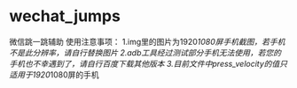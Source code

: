 # wechat_jumps
微信跳一跳辅助
使用注意事项：
1.img里的图片为1920*1080屏手机截图，若手机不是此分辨率，请自行替换图片
2.adb工具经过测试部分手机无法使用，若您的手机也不幸遇到了，请自行百度下载其他版本
3.目前文件中press_velocity的值只适用于1920*1080屏的手机
